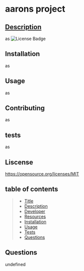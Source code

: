 # aarons project
  ## [Description](#description)
  as
  ![License Badge](https://shields.io/badge/license-MIT-green)
  ## Installation 
  as
  ## Usage
  as
  ## Contributing
  as
  ## tests
  as
  ## Liscense 
  https://opensource.org/licenses/MIT 
  ## table of contents
  > * [Title](#title)
  > * [Description](#description)
  > * [Developer](#developer)
  > * [Resources](#resources)
  > * [Installation](#installation) 
  > * [Usage](#usage)
  > * [Tests](#tests)
  > * [Questions](#questions)
  ## Questions
  undefined


